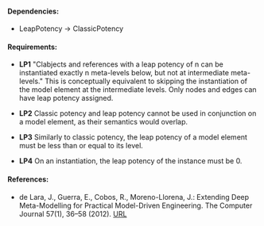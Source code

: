 #### Dependencies:
- LeapPotency &#8594; ClassicPotency

#### Requirements:
- **LP1** "Clabjects and references with a leap potency of n can be instantiated exactly n meta-levels below, but not at intermediate meta-levels." This is conceptually equivalent to skipping the instantiation of the model element at the intermediate levels. Only nodes and edges can have leap potency assigned.

- **LP2** Classic potency and leap potency cannot be used in conjunction on a model element, as their semantics would overlap.

- **LP3** Similarly to classic potency, the leap potency of a model element must be less than or equal to its level.

- **LP4** On an instantiation, the leap potency of the instance must be 0.

#### References:
- de Lara, J., Guerra, E., Cobos, R., Moreno-Llorena, J.: Extending Deep Meta-Modelling for Practical Model-Driven Engineering. The Computer Journal 57(1), 36–58 (2012). [URL](https://www.doi.org/10.1093/comjnl/bxs144) 
